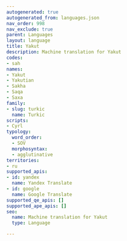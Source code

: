 ```yaml
---
autogenerated: true
autogenerated_from: languages.json
nav_order: 998
nav_exclude: true
parent: Languages
layout: language
title: Yakut
description: Machine translation for Yakut
codes:
- sah
names:
- Yakut
- Yakutian
- Sakha
- Saqa
- Saxa
family:
- slug: turkic
  name: Turkic
scripts:
- Cyrl
typology:
  word_order:
  - SOV
  morphosyntax:
  - agglutinative
territories:
- ru
supported_apis:
- id: yandex
  name: Yandex Translate
- id: google
  name: Google Translate
supported_qe_apis: []
supported_ape_apis: []
seo:
  name: Machine translation for Yakut
  type: Language

---
```


